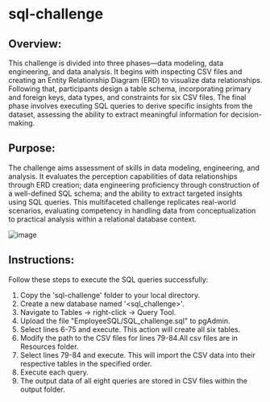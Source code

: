 # sql-challenge
## Overview:
This challenge is divided into three phases—data modeling, data engineering, and data analysis. It begins with inspecting CSV files and creating an Entity Relationship Diagram (ERD) to visualize data relationships. Following that, participants design a table schema, incorporating primary and foreign keys, data types, and constraints for six CSV files. The final phase involves executing SQL queries to derive specific insights from the dataset, assessing the ability to extract meaningful information for decision-making.

## Purpose:
The challenge aims assessment of skills in data modeling, engineering, and analysis. It evaluates the perception capabilities of data relationships through ERD creation; data engineering proficiency through construction of a well-defined SQL schema; and the ability to extract targeted insights using SQL queries. This multifaceted challenge replicates real-world scenarios, evaluating competency in handling data from conceptualization to practical analysis within a relational database context.

![image](https://github.com/Ani2587/sql-challenge/assets/17106097/0c7481be-f2e4-4c23-8aba-e76b2bfa1aa9)


## Instructions: 
Follow these steps to execute the SQL queries successfully:

  1. Copy the 'sql-challenge' folder to your local directory.
  2. Create a new database named '<sql_challenge>'.
  3. Navigate to Tables -> right-click -> Query Tool.
  4. Upload the file "EmployeeSQL/SQL_challenge.sql" to pgAdmin.
  5. Select lines 6-75 and execute. This action will create all six tables.
  6. Modify the path to the CSV files for lines 79-84.All csv files are in Resources folder.
  7. Select lines 79-84 and execute. This will import the CSV data into their respective tables in the specified order.
  8. Execute each query.
  9. The output data of all eight queries are stored in CSV files within the output folder.
